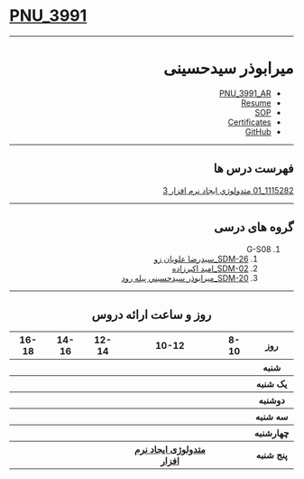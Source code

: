 # [PNU_3991](https://github.com/AliRazavi-edu/PNU_3991#TOC)

<div dir="rtl">
     
---------

# میرابوذر سیدحسینی
- [PNU_3991_AR](https://github.com/aboozar135//PNU_3991_AR)
- [Resume](https://github.com/aboozar135/RESUME) 
- [SOP](https://aboozar135.github.io/SOP/)
- [Certificates](https://github.com/aboozar135/certificate/blob/main/certificate-JS.jpg)
- [GitHub](https://github.com/aboozar135)

------------------
## فهرست درس ها  

[1115282_01	متدولوژي ايجاد نرم افزار	3](https://github.com/aboozar135/presentation)

--------------
## گروه های درسی

1. G-S08 
     1. [SDM-26_سيدرضا علويان زو](https://github.com/AliRazavi-edu/PNU_3991/tree/master/_MSc/SoftwareDevelopmentMethodologies/1115282_01/26_%D8%B3%D9%8A%D8%AF%D8%B1%D8%B6%D8%A7%20%D8%B9%D9%84%D9%88%D9%8A%D8%A7%D9%86%20%D8%B2%D9%88)  
     2. [SDM-02_اميد اكبرزاده](https://github.com/AliRazavi-edu/PNU_3991/tree/master/_MSc/SoftwareDevelopmentMethodologies/1115282_01/02_%D8%A7%D9%85%D9%8A%D8%AF%20%D8%A7%D9%83%D8%A8%D8%B1%D8%B2%D8%A7%D8%AF%D9%87)
     3. [SDM-20_ميرابوذر سيدحسيني پيله رود](https://github.com/AliRazavi-edu/PNU_3991/tree/master/_MSc/SoftwareDevelopmentMethodologies/1115282_01/20_%D9%85%D9%8A%D8%B1%D8%A7%D8%A8%D9%88%D8%B0%D8%B1%20%D8%B3%D9%8A%D8%AF%D8%AD%D8%B3%D9%8A%D9%86%D9%8A%20%D9%BE%D9%8A%D9%84%D9%87%20%D8%B1%D9%88%D8%AF)


------------------
<div align="center">
     
## روز و ساعت ارائه دروس

</div>

<div dir="LTR">
     
<table style="width:100%">
  <tr>
    <th >16-18</th>
    <th >14-16</th>
    <th >12-14</th>
    <th>10-12</th>
    <th>8-10</th>
    <th>روز</th>
  </tr>
  <tr>
    <th ><a > </a></th>
    <th ><a > </a></th>
    <th ><a > </a></th>
    <th></th>
    <th ><a > </a></th>
    <th>شنبه</th>
  </tr>
   <tr>
    <th ></th>
    <th ></th>
    <th></th>
    <th></th>
    <th ><a > </a></th>
    <th>یک شنبه</th>
  </tr>
   <tr>
     <th ><a> </a> </th>
     <th ><a > </a></th>
     <th><a  > </a></th>
    <th ></th> 
    <th><a > </a></th>
  <th>دوشنبه</th>
  </tr>
   <tr>
    <th ></th>
    <th ></th>
    <th></th>
    <th></th>
    <th ><a > </a></th>
    <th>سه شنبه</th>
  </tr>
   <tr>
    <th ></th>
    <th ></th>
    <th></th>
    <th></th>
     <th ><a > </a></th>
    <th>چهارشنبه</th>
  </tr>
   <tr>
    <th ></th>
     <th ><a></a></th>
      <th ><a  href="https://github.com/AliRazavi-edu/PNU_3991/tree/master/_MSc/SoftwareArchitecture"></a>                </th>
     <th><a  href="https://github.com/AliRazavi-edu/PNU_3991/tree/master/_MSc/SoftwareDevelopmentMethodologies">متدولوژی ایجاد نرم افزار</a></th>
    <th><a href="https://github.com/AliRazavi-edu/PNU_3991/tree/master/_MSc/AdvancedSoftwareEngineering"></a>              </th>
       <th>پنج شنبه</th>
  </tr>
</table>

</div>
